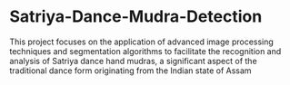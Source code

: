 # Satriya-Dance-Mudra-Detection
This project focuses on the application of advanced image processing techniques and segmentation algorithms to facilitate the recognition and analysis of Satriya dance hand mudras, a significant aspect of the traditional dance form originating from the Indian state of Assam
